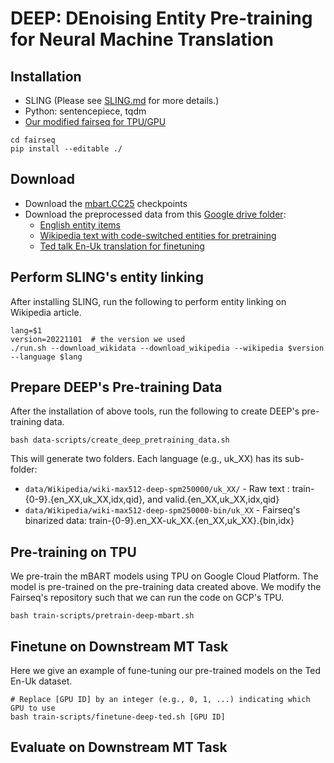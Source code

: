 # DEEP: DEnoising Entity Pre-training for Neural Machine Translation


## Installation
- SLING (Please see [SLING.md](./SLING.md) for more details.)
- Python: sentencepiece, tqdm
- [Our modified fairseq for TPU/GPU](./fairseq/)
```
cd fairseq
pip install --editable ./
```

## Download
- Download the [mbart.CC25](https://dl.fbaipublicfiles.com/fairseq/models/mbart/mbart.cc25.v2.tar.gz) checkpoints 
- Download the preprocessed data from this [Google drive folder](https://drive.google.com/drive/folders/15Wim7cR85jz1UGLBNEpgf-FPdgJFLWO5?usp=share_link): 
  - [English entity items](https://drive.google.com/file/d/14cZ8clBAFobcxmw_eWZAUTh19TVFEFX8/view?usp=share_link) 
  - [Wikipedia text with code-switched entities for pretraining](https://drive.google.com/drive/folders/1Wq7_oRDcRpPG8QqQh_UFmX0bCsv42au9?usp=share_link)
  - [Ted talk En-Uk translation for finetuning](https://drive.google.com/drive/folders/1nrP1-KCcrvGndloCwZkFXe7hD-4n8KQq?usp=share_link)

## Perform SLING's entity linking
After installing SLING, run the following to perform entity linking on Wikipedia article.
```
lang=$1
version=20221101  # the version we used
./run.sh --download_wikidata --download_wikipedia --wikipedia $version --language $lang
```

## Prepare DEEP's Pre-training Data
After the installation of above tools, run the following to create DEEP's pre-training data. 
```
bash data-scripts/create_deep_pretraining_data.sh
```
This will generate two folders. Each language (e.g., uk_XX) has its sub-folder:
- `data/Wikipedia/wiki-max512-deep-spm250000/uk_XX/` - Raw text : train-{0-9}.{en_XX,uk_XX,idx,qid}, and valid.{en_XX,uk_XX,idx,qid}
- `data/Wikipedia/wiki-max512-deep-spm250000-bin/uk_XX` - Fairseq's binarized data: train-{0-9}.en_XX-uk_XX.{en_XX,uk_XX}.{bin,idx}

## Pre-training on TPU
We pre-train the mBART models using TPU on Google Cloud Platform. The model is pre-trained on the pre-training data created above. We modify the Fairseq's repository such that we can run the code on GCP's TPU.
```
bash train-scripts/pretrain-deep-mbart.sh
```

## Finetune on Downstream MT Task
Here we give an example of fune-tuning our pre-trained models on the Ted En-Uk dataset.
```
# Replace [GPU ID] by an integer (e.g., 0, 1, ...) indicating which GPU to use
bash train-scripts/finetune-deep-ted.sh [GPU ID]  
```


## Evaluate on Downstream MT Task
```

```